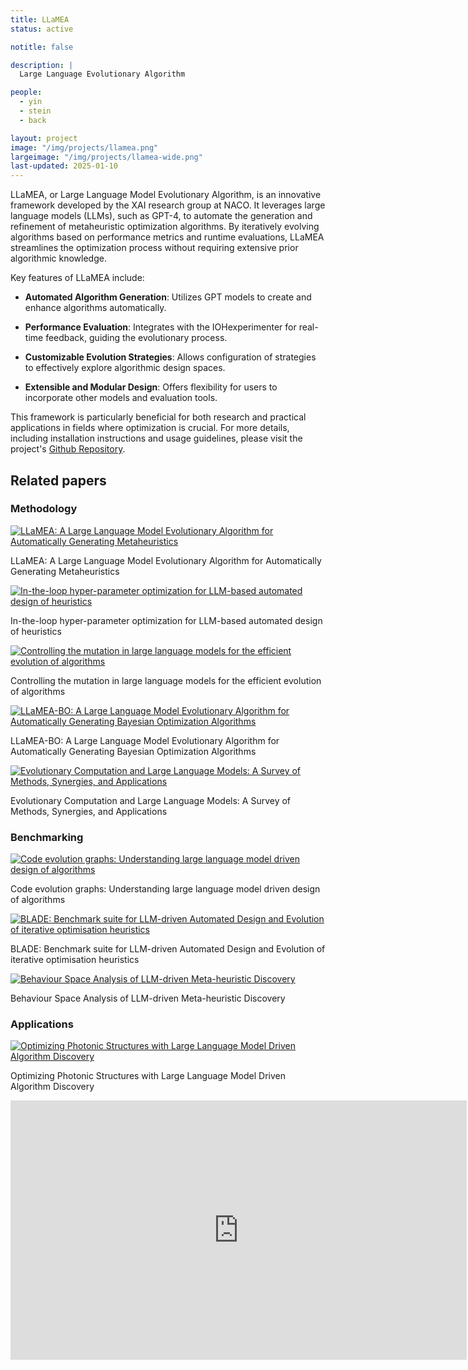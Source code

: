 ```yaml
---
title: LLaMEA
status: active

notitle: false

description: |
  Large Language Evolutionary Algorithm

people:
  - yin
  - stein
  - back

layout: project
image: "/img/projects/llamea.png"
largeimage: "/img/projects/llamea-wide.png"
last-updated: 2025-01-10
---
```



LLaMEA, or Large Language Model Evolutionary Algorithm, is an innovative framework developed by the XAI research group at NACO. It leverages large language models (LLMs), such as GPT-4, to automate the generation and refinement of metaheuristic optimization algorithms. By iteratively evolving algorithms based on performance metrics and runtime evaluations, LLaMEA streamlines the optimization process without requiring extensive prior algorithmic knowledge. 

Key features of LLaMEA include:

- **Automated Algorithm Generation**: Utilizes GPT models to create and enhance algorithms automatically.

- **Performance Evaluation**: Integrates with the IOHexperimenter for real-time feedback, guiding the evolutionary process.

- **Customizable Evolution Strategies**: Allows configuration of strategies to effectively explore algorithmic design spaces.

- **Extensible and Modular Design**: Offers flexibility for users to incorporate other models and evaluation tools.

This framework is particularly beneficial for both research and practical applications in fields where optimization is crucial. For more details, including installation instructions and usage guidelines, please visit the project's [Github Repository](https://github.com/XAI-liacs/LLaMEA).

## Related papers

### Methodology
<div class="card-columns">
  <div class="card">
    <a href="#">
      <img class="img-fluid mb-2" src="https://via.placeholder.com/300x150" alt="LLaMEA: A Large Language Model Evolutionary Algorithm for Automatically Generating Metaheuristics"/>
    </a>
    <div class="card-body">
      <p class="card-title">LLaMEA: A Large Language Model Evolutionary Algorithm for Automatically Generating Metaheuristics</p>
    </div>
  </div>
  <div class="card">
    <a href="#">
      <img class="img-fluid mb-2" src="https://via.placeholder.com/300x150" alt="In-the-loop hyper-parameter optimization for LLM-based automated design of heuristics"/>
    </a>
    <div class="card-body">
      <p class="card-title">In-the-loop hyper-parameter optimization for LLM-based automated design of heuristics</p>
    </div>
  </div>
  <div class="card">
    <a href="#">
      <img class="img-fluid mb-2" src="https://via.placeholder.com/300x150" alt="Controlling the mutation in large language models for the efficient evolution of algorithms"/>
    </a>
    <div class="card-body">
      <p class="card-title">Controlling the mutation in large language models for the efficient evolution of algorithms</p>
    </div>
  </div>
  <div class="card">
    <a href="#">
      <img class="img-fluid mb-2" src="https://via.placeholder.com/300x150" alt="LLaMEA-BO: A Large Language Model Evolutionary Algorithm for Automatically Generating Bayesian Optimization Algorithms"/>
    </a>
    <div class="card-body">
      <p class="card-title">LLaMEA-BO: A Large Language Model Evolutionary Algorithm for Automatically Generating Bayesian Optimization Algorithms</p>
    </div>
  </div>
  <div class="card">
    <a href="#">
      <img class="img-fluid mb-2" src="https://via.placeholder.com/300x150" alt="Evolutionary Computation and Large Language Models: A Survey of Methods, Synergies, and Applications"/>
    </a>
    <div class="card-body">
      <p class="card-title">Evolutionary Computation and Large Language Models: A Survey of Methods, Synergies, and Applications</p>
    </div>
  </div>
</div>

### Benchmarking
<div class="card-columns">
  <div class="card">
    <a href="#">
      <img class="img-fluid mb-2" src="https://via.placeholder.com/300x150" alt="Code evolution graphs: Understanding large language model driven design of algorithms"/>
    </a>
    <div class="card-body">
      <p class="card-title">Code evolution graphs: Understanding large language model driven design of algorithms</p>
    </div>
  </div>
  <div class="card">
    <a href="#">
      <img class="img-fluid mb-2" src="https://via.placeholder.com/300x150" alt="BLADE: Benchmark suite for LLM-driven Automated Design and Evolution of iterative optimisation heuristics"/>
    </a>
    <div class="card-body">
      <p class="card-title">BLADE: Benchmark suite for LLM-driven Automated Design and Evolution of iterative optimisation heuristics</p>
    </div>
  </div>
  <div class="card">
    <a href="#">
      <img class="img-fluid mb-2" src="https://via.placeholder.com/300x150" alt="Behaviour Space Analysis of LLM-driven Meta-heuristic Discovery"/>
    </a>
    <div class="card-body">
      <p class="card-title">Behaviour Space Analysis of LLM-driven Meta-heuristic Discovery</p>
    </div>
  </div>
</div>

### Applications
<div class="card-columns">
  <div class="card">
    <a href="#">
      <img class="img-fluid mb-2" src="https://via.placeholder.com/300x150" alt="Optimizing Photonic Structures with Large Language Model Driven Algorithm Discovery"/>
    </a>
    <div class="card-body">
      <p class="card-title">Optimizing Photonic Structures with Large Language Model Driven Algorithm Discovery</p>
    </div>
  </div>
</div>

<iframe width="730" height="415" src="https://www.youtube.com/embed/LtFc8K5Uc4w" title="LLaMEA video" frameborder="0" allow="accelerometer; autoplay; clipboard-write; encrypted-media; gyroscope; picture-in-picture; web-share" allowfullscreen></iframe>


